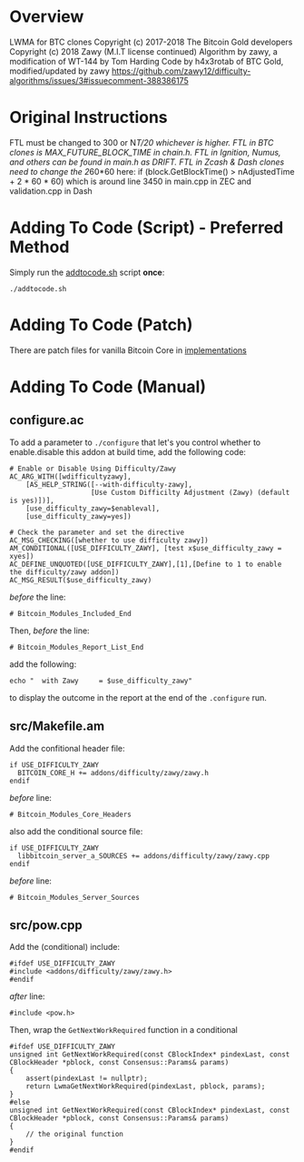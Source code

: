 Overview
========
LWMA for BTC clones
Copyright (c) 2017-2018 The Bitcoin Gold developers
Copyright (c) 2018 Zawy (M.I.T license continued)
Algorithm by zawy, a modification of WT-144 by Tom Harding
Code by h4x3rotab of BTC Gold, modified/updated by zawy
https://github.com/zawy12/difficulty-algorithms/issues/3#issuecomment-388386175

Original Instructions
=====================
FTL must be changed to 300 or N*T/20 whichever is higher.
FTL in BTC clones is MAX_FUTURE_BLOCK_TIME in chain.h.
FTL in Ignition, Numus, and others can be found in main.h as DRIFT.
FTL in Zcash & Dash clones need to change the 2*60*60 here:
if (block.GetBlockTime() > nAdjustedTime + 2 * 60 * 60)
which is around line 3450 in main.cpp in ZEC and validation.cpp in Dash

Adding To Code (Script) - Preferred Method
==========================================
Simply run the [addtocode.sh](implementation/addtocode.sh) script **once**:
```
./addtocode.sh
```

Adding To Code (Patch)
======================
There are patch files for vanilla Bitcoin Core in [implementations](implementations) 

Adding To Code (Manual)
=======================
configure.ac
------------
To add a parameter to `./configure` that let's you control whether to enable.disable this addon at build time, add the following code:
```
# Enable or Disable Using Difficulty/Zawy
AC_ARG_WITH([wdifficultyzawy],
    [AS_HELP_STRING([--with-difficulty-zawy],
                    [Use Custom Difficilty Adjustment (Zawy) (default is yes)])],
    [use_difficulty_zawy=$enableval],
    [use_difficulty_zawy=yes])

# Check the parameter and set the directive
AC_MSG_CHECKING([whether to use difficulty zawy])
AM_CONDITIONAL([USE_DIFFICULTY_ZAWY], [test x$use_difficulty_zawy = xyes])
AC_DEFINE_UNQUOTED([USE_DIFFICULTY_ZAWY],[1],[Define to 1 to enable the difficulty/zawy addon])
AC_MSG_RESULT($use_difficulty_zawy)
```
*before* the line:
```
# Bitcoin_Modules_Included_End
```

Then, *before* the line:
```
# Bitcoin_Modules_Report_List_End
```
add the following:
```
echo "  with Zawy     = $use_difficulty_zawy"
```
to display the outcome in the report at the end of the `.configure` run. 

src/Makefile.am
---------------
Add the confitional header file:
```
if USE_DIFFICULTY_ZAWY
  BITCOIN_CORE_H += addons/difficulty/zawy/zawy.h
endif
```
*before* line:
```
# Bitcoin_Modules_Core_Headers
```
also add the conditional source file:
```
if USE_DIFFICULTY_ZAWY
  libbitcoin_server_a_SOURCES += addons/difficulty/zawy/zawy.cpp
endif
```
*before* line:
```
# Bitcoin_Modules_Server_Sources
```
src/pow.cpp
-----------
Add the (conditional) include:
```
#ifdef USE_DIFFICULTY_ZAWY
#include <addons/difficulty/zawy/zawy.h>
#endif
```
*after* line:
```
#include <pow.h>
```
Then, wrap the `GetNextWorkRequired` function in a conditional
```
#ifdef USE_DIFFICULTY_ZAWY
unsigned int GetNextWorkRequired(const CBlockIndex* pindexLast, const CBlockHeader *pblock, const Consensus::Params& params)
{
    assert(pindexLast != nullptr);
    return LwmaGetNextWorkRequired(pindexLast, pblock, params);
}
#else
unsigned int GetNextWorkRequired(const CBlockIndex* pindexLast, const CBlockHeader *pblock, const Consensus::Params& params)
{
    // the original function
}
#endif

```